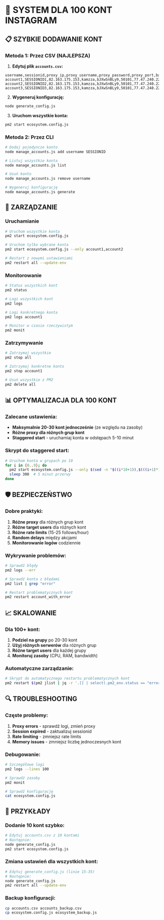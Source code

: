 # 🚀 SYSTEM DLA 100 KONT INSTAGRAM

## **📋 SZYBKIE DODAWANIE KONT**

### **Metoda 1: Przez CSV (NAJLEPSZA)**
1. **Edytuj plik `accounts.csv`:**
```csv
username,sessionid,proxy_ip,proxy_username,proxy_password,proxy_port,backup_proxy_ip
account1,SESSIONID1,82.163.175.153,kamzza,bJXwSnBLy9,50101,77.47.240.226
account2,SESSIONID2,82.163.175.153,kamzza,bJXwSnBLy9,50101,77.47.240.226
account3,SESSIONID3,82.163.175.153,kamzza,bJXwSnBLy9,50101,77.47.240.226
```

2. **Wygeneruj konfigurację:**
```bash
node generate_config.js
```

3. **Uruchom wszystkie konta:**
```bash
pm2 start ecosystem.config.js
```

### **Metoda 2: Przez CLI**
```bash
# Dodaj pojedyncze konto
node manage_accounts.js add username SESSIONID

# Listuj wszystkie konta
node manage_accounts.js list

# Usuń konto
node manage_accounts.js remove username

# Wygeneruj konfigurację
node manage_accounts.js generate
```

## **🔧 ZARZĄDZANIE**

### **Uruchamianie**
```bash
# Uruchom wszystkie konta
pm2 start ecosystem.config.js

# Uruchom tylko wybrane konta
pm2 start ecosystem.config.js --only account1,account2

# Restart z nowymi ustawieniami
pm2 restart all --update-env
```

### **Monitorowanie**
```bash
# Status wszystkich kont
pm2 status

# Logi wszystkich kont
pm2 logs

# Logi konkretnego konta
pm2 logs account1

# Monitor w czasie rzeczywistym
pm2 monit
```

### **Zatrzymywanie**
```bash
# Zatrzymaj wszystkie
pm2 stop all

# Zatrzymaj konkretne konto
pm2 stop account1

# Usuń wszystkie z PM2
pm2 delete all
```

## **📊 OPTYMALIZACJA DLA 100 KONT**

### **Zalecane ustawienia:**
- **Maksymalnie 20-30 kont jednocześnie** (ze względu na zasoby)
- **Różne proxy dla różnych grup kont**
- **Staggered start** - uruchamiaj konta w odstępach 5-10 minut

### **Skrypt do staggered start:**
```bash
# Uruchom konta w grupach po 10
for i in {0..9}; do
  pm2 start ecosystem.config.js --only $(sed -n "$((i*10+1)),$(((i+1)*10))p" accounts.csv | cut -d',' -f1 | tr '\n' ',')
  sleep 300  # 5 minut przerwy
done
```

## **🛡️ BEZPIECZEŃSTWO**

### **Dobre praktyki:**
1. **Różne proxy** dla różnych grup kont
2. **Różne target users** dla różnych kont
3. **Różne rate limits** (15-25 follows/hour)
4. **Random delays** między akcjami
5. **Monitorowanie logów** codziennie

### **Wykrywanie problemów:**
```bash
# Sprawdź błędy
pm2 logs --err

# Sprawdź konta z błędami
pm2 list | grep "error"

# Restart problematycznych kont
pm2 restart account_with_error
```

## **📈 SKALOWANIE**

### **Dla 100+ kont:**
1. **Podziel na grupy** po 20-30 kont
2. **Użyj różnych serwerów** dla różnych grup
3. **Różne target users** dla każdej grupy
4. **Monitoruj zasoby** (CPU, RAM, bandwidth)

### **Automatyczne zarządzanie:**
```bash
# Skrypt do automatycznego restartu problematycznych kont
pm2 restart $(pm2 jlist | jq -r '.[] | select(.pm2_env.status == "error") | .name')
```

## **🔍 TROUBLESHOOTING**

### **Częste problemy:**
1. **Proxy errors** - sprawdź logi, zmień proxy
2. **Session expired** - zaktualizuj sessionid
3. **Rate limiting** - zmniejsz rate limits
4. **Memory issues** - zmniejsz liczbę jednoczesnych kont

### **Debugowanie:**
```bash
# Szczegółowe logi
pm2 logs --lines 100

# Sprawdź zasoby
pm2 monit

# Sprawdź konfigurację
cat ecosystem.config.js
```

## **📝 PRZYKŁADY**

### **Dodanie 10 kont szybko:**
```bash
# Edytuj accounts.csv z 10 kontami
# Następnie:
node generate_config.js
pm2 start ecosystem.config.js
```

### **Zmiana ustawień dla wszystkich kont:**
```bash
# Edytuj generate_config.js (linie 15-35)
# Następnie:
node generate_config.js
pm2 restart all --update-env
```

### **Backup konfiguracji:**
```bash
cp accounts.csv accounts_backup.csv
cp ecosystem.config.js ecosystem_backup.js
``` 